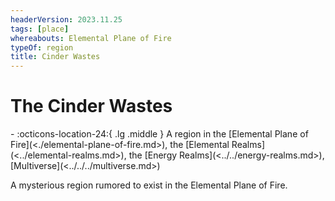 ```yaml
---
headerVersion: 2023.11.25
tags: [place]
whereabouts: Elemental Plane of Fire
typeOf: region
title: Cinder Wastes
---
```

# The Cinder Wastes
<div class="grid cards ext-narrow-margin ext-one-column" markdown>
-    :octicons-location-24:{ .lg .middle } A region in the [Elemental Plane of Fire](<./elemental-plane-of-fire.md>), the [Elemental Realms](<../elemental-realms.md>), the [Energy Realms](<../../energy-realms.md>), [Multiverse](<../../../multiverse.md>)  
</div>


A mysterious region rumored to exist in the Elemental Plane of Fire. 

